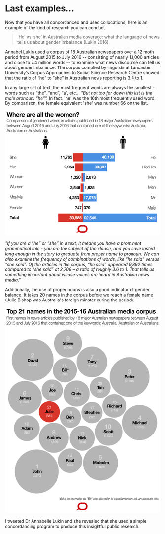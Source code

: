 # Last examples...
Now that you have all concordanced and used collocations, here is an example of the kind of research you can conduct.

> ‘He’ vs ‘she’ in Australian media coverage: what the language of news tells us about gender imbalance (Lukin 2016)

Annabel Lukin used a corpus of 18 Australian newspapers over a 12 moth period from August 2015 to July 2016 -- consisting of nearly 13,000 articles and close to 7.4 million words -- to examine what news discourse can tell us about gender imbalance. The corpus complied by linguists at Lancaster University’s Corpus Approaches to Social Science Research Centre showed that the ratio of “he” to “she” in Australian news reporting is 3.4 to 1.

In any large set of text, the most frequent words are always the smallest - words such as “the”, “and”, “a”, etc... *"But not too far down this list is the male pronoun: “he”".* In fact, 'he' was the 16th most frequently used word. By comparison, the female equivalent 'she' was number 66 on the list.

![](images/gender_pronouns.png)

*"If you are a “he” or “she” in a text, it means you have a prominent grammatical role - you are the subject of the clause, and you have lasted long enough in the story to graduate from proper name to pronoun.
We can also examine the frequency of combinations of words, like “he said” versus “she said”. Of the articles in the corpus, “he said” appeared 9,892 times compared to “she said” at 2,709 – a ratio of roughly 3.6 to 1. That tells us something important about whose voices are heard in Australian news media."*

Additionally, the use of proper nouns is also a good indicator of gender balance. It takes 20 names in the corpus before we reach a female name (Julie Bishop was Australia's foreign minster during the period).

![](images/names.png)


I tweeted Dr Annabelle Lukin and she revealed that she used a simple concordancing program to produce this insightful public research.  